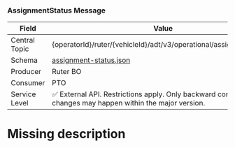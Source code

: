 ### AssignmentStatus Message
| Field         | Value                                                                                                     |
|---------------|-----------------------------------------------------------------------------------------------------------|
| Central Topic | {operatorId}/ruter/{vehicleId}/adt/v3/operational/assignment/status                                       |
| Schema        | [ assignment-status.json ](json-schemas/operational/assignment/status/assignment-status.json)             |
| Producer      | Ruter BO                                                                                                  |
| Consumer      | PTO                                                                                                       |
| Service Level | ✅ External API. Restrictions apply. Only backward compatible changes may happen within the major version. | 

# Missing description
